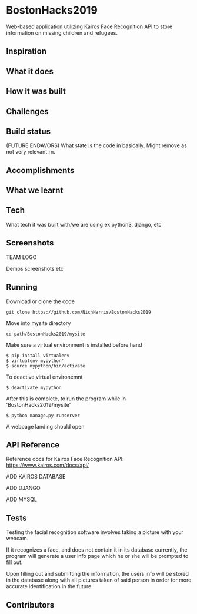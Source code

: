 # BostonHacks2019

Web-based application utilizing Kairos Face Recognition API to store information on missing children and refugees.

## Inspiration



## What it does



## How it was built



## Challenges



## Build status
(FUTURE ENDAVORS)
What state is the code in basically. Might remove as not very relevant rn.

## Accomplishments



## What we learnt



## Tech

What tech it was built with/we are using ex python3, django, etc

## Screenshots

TEAM LOGO

Demos screenshots etc

## Running

Download or clone the code
```
git clone https://github.com/NichHarris/BostonHacks2019
```
Move into mysite directory
```
cd path/BostonHacks2019/mysite
```
Make sure a virtual environment is installed before hand
```
$ pip install virtualenv
$ virtualenv mypython'
$ source mypython/bin/activate
```
To deactive virtual environemnt
```
$ deactivate mypython
```
After this is complete, to run the program while in 'BostonHacks2019/mysite'
```
$ python manage.py runserver
```
A webpage landing should open

## API Reference

Reference docs for Kairos Face Recognition API: https://www.kairos.com/docs/api/

ADD KAIROS DATABASE

ADD DJANGO

ADD MYSQL
 

## Tests

Testing the facial recognition software involves taking a picture with your webcam. 

If it recognizes a face, and does not contain it in its database currently,
the program will generate a user info page which he or she will be prompted to fill out. 

Upon filling out and submitting the information, the users info will be stored in the 
database along with all pictures taken of said person in order for more accurate identification in the future.


## Contributors

<!TODO

## Credits

This should include credits to whoevers code we stole etc.
	
<!TODO
